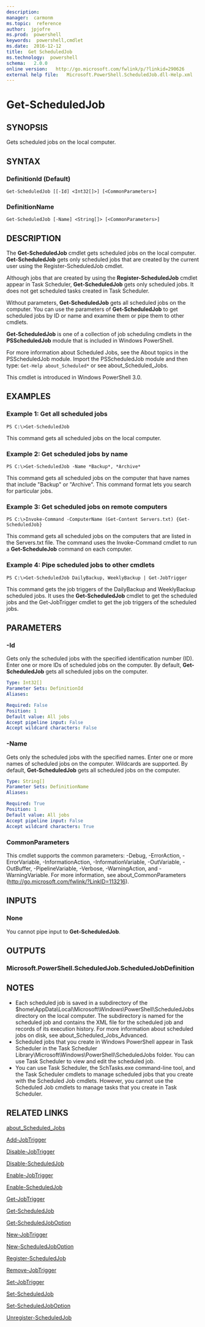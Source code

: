 ```yaml
---
description:  
manager:  carmonm
ms.topic:  reference
author:  jpjofre
ms.prod:  powershell
keywords:  powershell,cmdlet
ms.date:  2016-12-12
title:  Get ScheduledJob
ms.technology:  powershell
schema:   2.0.0
online version:   http://go.microsoft.com/fwlink/p/?linkid=290626
external help file:   Microsoft.PowerShell.ScheduledJob.dll-Help.xml
---
```



# Get-ScheduledJob

## SYNOPSIS
Gets scheduled jobs on the local computer.

## SYNTAX

### DefinitionId (Default)
```
Get-ScheduledJob [[-Id] <Int32[]>] [<CommonParameters>]
```

### DefinitionName
```
Get-ScheduledJob [-Name] <String[]> [<CommonParameters>]
```

## DESCRIPTION
The **Get-ScheduledJob** cmdlet gets scheduled jobs on the local computer.
**Get-ScheduledJob** gets only scheduled jobs that are created by the current user using the Register-ScheduledJob cmdlet.

Although jobs that are created by using the **Register-ScheduledJob** cmdlet appear in Task Scheduler, **Get-ScheduledJob** gets only scheduled jobs.
It does not get scheduled tasks created in Task Scheduler.

Without parameters, **Get-ScheduledJob** gets all scheduled jobs on the computer.
You can use the parameters of **Get-ScheduledJob** to get scheduled jobs by ID or name and examine them or pipe them to other cmdlets.

**Get-ScheduledJob** is one of a collection of job scheduling cmdlets in the **PSScheduledJob** module that is included in Windows PowerShell.

For more information about Scheduled Jobs, see the About topics in the PSScheduledJob module.
Import the PSScheduledJob module and then type: `Get-Help about_Scheduled*` or see about_Scheduled_Jobs.

This cmdlet is introduced in Windows PowerShell 3.0.

## EXAMPLES

### Example 1: Get all scheduled jobs
```
PS C:\>Get-ScheduledJob
```

This command gets all scheduled jobs on the local computer.

### Example 2: Get scheduled jobs by name
```
PS C:\>Get-ScheduledJob -Name *Backup*, *Archive*
```

This command gets all scheduled jobs on the computer that have names that include "Backup" or "Archive".
This command format lets you search for particular jobs.

### Example 3: Get scheduled jobs on remote computers
```
PS C:\>Invoke-Command -ComputerName (Get-Content Servers.txt) {Get-ScheduledJob}
```

This command gets all scheduled jobs on the computers that are listed in the Servers.txt file.
The command uses the Invoke-Command cmdlet to run a **Get-ScheduleJob** command on each computer.

### Example 4: Pipe scheduled jobs to other cmdlets
```
PS C:\>Get-ScheduledJob DailyBackup, WeeklyBackup | Get-JobTrigger
```

This command gets the job triggers of the DailyBackup and WeeklyBackup scheduled jobs.
It uses the **Get-ScheduledJob** cmdlet to get the scheduled jobs and the Get-JobTrigger cmdlet to get the job triggers of the scheduled jobs.

## PARAMETERS

### -Id
Gets only the scheduled jobs with the specified identification number (ID).
Enter one or more IDs of scheduled jobs on the computer.
By default, **Get-ScheduledJob** gets all scheduled jobs on the computer.

```yaml
Type: Int32[]
Parameter Sets: DefinitionId
Aliases: 

Required: False
Position: 1
Default value: All jobs
Accept pipeline input: False
Accept wildcard characters: False
```

### -Name
Gets only the scheduled jobs with the specified names.
Enter one or more names of scheduled jobs on the computer.
Wildcards are supported.
By default, **Get-ScheduledJob** gets all scheduled jobs on the computer.

```yaml
Type: String[]
Parameter Sets: DefinitionName
Aliases: 

Required: True
Position: 1
Default value: All jobs
Accept pipeline input: False
Accept wildcard characters: True
```

### CommonParameters
This cmdlet supports the common parameters: -Debug, -ErrorAction, -ErrorVariable, -InformationAction, -InformationVariable, -OutVariable, -OutBuffer, -PipelineVariable, -Verbose, -WarningAction, and -WarningVariable. For more information, see about_CommonParameters (http://go.microsoft.com/fwlink/?LinkID=113216).

## INPUTS

### None
You cannot pipe input to **Get-ScheduledJob**.

## OUTPUTS

### Microsoft.PowerShell.ScheduledJob.ScheduledJobDefinition

## NOTES
* Each scheduled job is saved in a subdirectory of the $home\AppData\Local\Microsoft\Windows\PowerShell\ScheduledJobs directory on the local computer. The subdirectory is named for the scheduled job and contains the XML file for the scheduled job and records of its execution history. For more information about scheduled jobs on disk, see about_Scheduled_Jobs_Advanced.
* Scheduled jobs that you create in Windows PowerShell appear in Task Scheduler in the Task Scheduler Library\Microsoft\Windows\PowerShell\ScheduledJobs folder. You can use Task Scheduler to view and edit the scheduled job.
* You can use Task Scheduler, the SchTasks.exe command-line tool, and the Task Scheduler cmdlets to manage scheduled jobs that you create with the Scheduled Job cmdlets. However, you cannot use the Scheduled Job cmdlets to manage tasks that you create in Task Scheduler.

## RELATED LINKS

[about_Scheduled_Jobs](About/about_Scheduled_Jobs.md)

[Add-JobTrigger](Add-JobTrigger.md)

[Disable-JobTrigger](Disable-JobTrigger.md)

[Disable-ScheduledJob](Disable-ScheduledJob.md)

[Enable-JobTrigger](Enable-JobTrigger.md)

[Enable-ScheduledJob](Enable-ScheduledJob.md)

[Get-JobTrigger](Get-JobTrigger.md)

[Get-ScheduledJob](Get-ScheduledJob.md)

[Get-ScheduledJobOption](Get-ScheduledJobOption.md)

[New-JobTrigger](New-JobTrigger.md)

[New-ScheduledJobOption](New-ScheduledJobOption.md)

[Register-ScheduledJob](Register-ScheduledJob.md)

[Remove-JobTrigger](Remove-JobTrigger.md)

[Set-JobTrigger](Set-JobTrigger.md)

[Set-ScheduledJob](Set-ScheduledJob.md)

[Set-ScheduledJobOption](Set-ScheduledJobOption.md)

[Unregister-ScheduledJob](Unregister-ScheduledJob.md)

